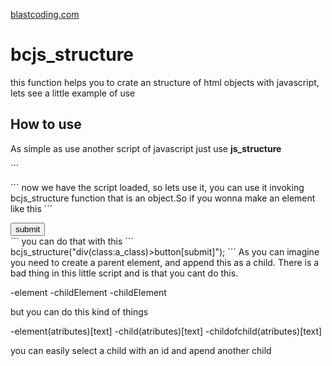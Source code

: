 <a href="blastcoding.com">blastcoding.com</a>

<h1>bcjs_structure</h1>
<p>this function helps you to crate an structure of html objects with javascript, lets see a little example of use</p>
  
 <h2>How to use</h2>
 <p>As simple as use another script of javascript just use <strong>js_structure</strong>
  
  ´´´
  <script src="js_structure"></script>
  ´´´
  now we have the script loaded, so lets use it, you can use it invoking bcjs_structure function that is an object.So if you wonna make an element like this
´´´
<div class="a_class">
    <button>submit</button>
  </div>
 ´´´
you can do that with this
´´´
bcjs_structure("div(class:a_class)>button[submit]");
´´´
As you can imagine you need to create a parent element, and append this as a child. There is a bad thing in this little script and is that you cant do this.

-element
  -childElement
  -childElement

but you can do this kind of things

-element(atributes)[text]
  -child(atributes)[text]
    -childofchild(atributes)[text]
    
you can easily select a child with an id and apend another child
